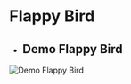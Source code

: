 # Flappy Bird

- ## Demo Flappy Bird


![Demo Flappy Bird](https://github.com/lahuynt/LAB221---Desktop-Java-LAB/blob/master/J2.L.P0005%20-%20Flappy%20Bird/Demo/DemoFlappyBird.gif)
